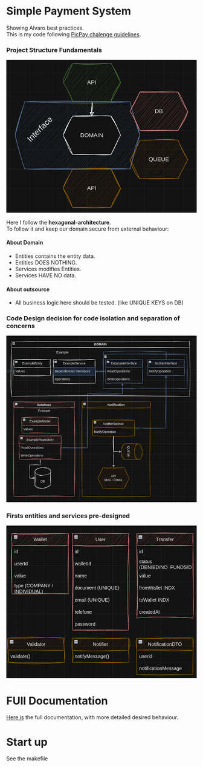 # Simple Payment System
Showing Alvaro best practices.  
This is my code following [PicPay chalenge guidelines](/readme/chalenge-instructions.md).

### Project Structure Fundamentals

![Project Structure Fundamentals](/readme/project-structure-fundamentals.png)

Here I follow the **hexagonal-architecture**.   
To follow it and keep our domain secure from external behaviour:

#### About Domain
- Entities contains the entity data.
- Entities DOES NOTHING.
- Services modifies Entities.
- Services HAVE NO data.
#### About outsource
- All business logic here should be tested. (like UNIQUE KEYS on DB)


### Code Design decision for code isolation and separation of concerns
![Code Structure Decision](/readme/design-decision-for-code-concerns-isolation.png)

### Firsts entities and services pre-designed
![first-entities](/readme/first-entities.png)

# FUll Documentation
[Here is](/readme/documentation-startup-guide.md) the full documentation, with more detailed desired behaviour.

# Start up
See the makefile
